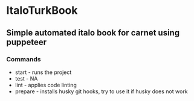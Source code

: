# ItaloTurkBook

## Simple automated italo book for carnet using puppeteer

<!-- TODO Add doc explaining what this project does -->

<!-- TODO Add doc about development workflow -->

<!-- TODO Add doc to commands -->

### Commands

- start - runs the project
- test - NA
- lint - applies code linting
- prepare - installs husky git hooks, try to use it if husky does not work

<!-- TODO Add doc explaining env vars-->

<!-- TODO Add doc to params -->

<!-- TODO Add doc explaining how contribute to this project -->

<!-- TODO Add a list explaining features that will be implemented soon -->
